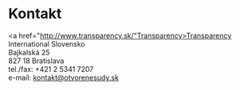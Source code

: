 # Kontakt

<a href="http://www.transparency.sk/"Transparency>Transparency International Slovensko</a>  
Bajkalská 25  
827 18 Bratislava   
tel./fax: +421 2 5341 7207  
e-mail: kontakt@otvorenesudy.sk  

